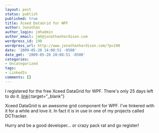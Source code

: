 ```yaml
---
layout: post
status: publish
published: true
title: Xceed DataGrid for WPF
author: Jonathan
author_login: jmhadmin
author_email: jmh@jonathanhardison.com
wordpress_id: 190
wordpress_url: http://www.jonathanhardison.com/?p=190
date: '2009-05-20 14:08:51 -0500'
date_gmt: '2009-05-20 20:08:51 -0500'
categories:
- Uncategorized
tags:
- LinkedIn
comments: []
---
```

I registered for the free Xceed DataGrid for WPF. There's only 25 days left to do it. [link](http://xceed.com/freegrid">http://xceed.com/freegrid){:target="_blank"}

Xceed DataGrid is an awesome grid component for WPF. I've tinkered with it for a while and love it. In fact it is in use in one of my projects called DCTracker.

Hurry and be a good developer... or crazy pack rat and go register!
